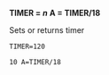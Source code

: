 **TIMER = *n***
**A = TIMER/18**

Sets or returns timer

```ecb2
TIMER=120
```

```ecb2
10 A=TIMER/18
```
